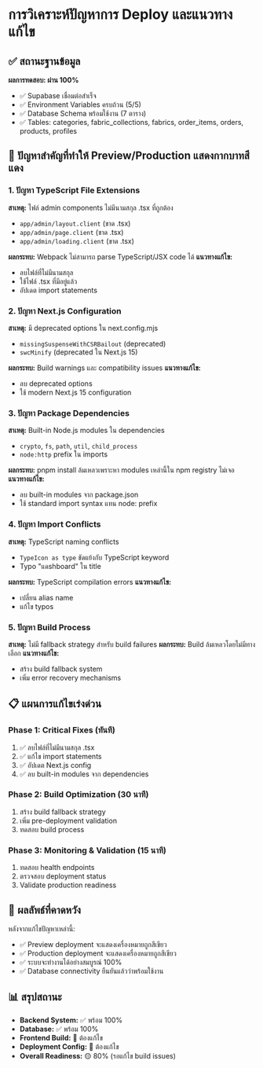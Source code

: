 # การวิเคราะห์ปัญหาการ Deploy และแนวทางแก้ไข

## ✅ สถานะฐานข้อมูล
**ผลการทดสอบ: ผ่าน 100%**
- ✅ Supabase เชื่อมต่อสำเร็จ
- ✅ Environment Variables ครบถ้วน (5/5)
- ✅ Database Schema พร้อมใช้งาน (7 ตาราง)
- ✅ Tables: categories, fabric_collections, fabrics, order_items, orders, products, profiles

## 🔴 ปัญหาสำคัญที่ทำให้ Preview/Production แสดงกากบาทสีแดง

### 1. ปัญหา TypeScript File Extensions
**สาเหตุ:** ไฟล์ admin components ไม่มีนามสกุล .tsx ที่ถูกต้อง
- `app/admin/layout.client` (ขาด .tsx)
- `app/admin/page.client` (ขาด .tsx)
- `app/admin/loading.client` (ขาด .tsx)

**ผลกระทบ:** Webpack ไม่สามารถ parse TypeScript/JSX code ได้
**แนวทางแก้ไข:**
- ลบไฟล์ที่ไม่มีนามสกุล
- ใช้ไฟล์ .tsx ที่มีอยู่แล้ว
- อัปเดต import statements

### 2. ปัญหา Next.js Configuration
**สาเหตุ:** มี deprecated options ใน next.config.mjs
- `missingSuspenseWithCSRBailout` (deprecated)
- `swcMinify` (deprecated ใน Next.js 15)

**ผลกระทบ:** Build warnings และ compatibility issues
**แนวทางแก้ไข:**
- ลบ deprecated options
- ใช้ modern Next.js 15 configuration

### 3. ปัญหา Package Dependencies
**สาเหตุ:** Built-in Node.js modules ใน dependencies
- `crypto`, `fs`, `path`, `util`, `child_process`
- `node:http` prefix ใน imports

**ผลกระทบ:** pnpm install ล้มเหลวเพราะหา modules เหล่านี้ใน npm registry ไม่เจอ
**แนวทางแก้ไข:**
- ลบ built-in modules จาก package.json
- ใช้ standard import syntax แทน node: prefix

### 4. ปัญหา Import Conflicts
**สาเหตุ:** TypeScript naming conflicts
- `TypeIcon as type` ขัดแย้งกับ TypeScript keyword
- Typo "แดshboard" ใน title

**ผลกระทบ:** TypeScript compilation errors
**แนวทางแก้ไข:**
- เปลี่ยน alias name
- แก้ไข typos

### 5. ปัญหา Build Process
**สาเหตุ:** ไม่มี fallback strategy สำหรับ build failures
**ผลกระทบ:** Build ล้มเหลวโดยไม่มีทางเลือก
**แนวทางแก้ไข:**
- สร้าง build fallback system
- เพิ่ม error recovery mechanisms

## 📋 แผนการแก้ไขเร่งด่วน

### Phase 1: Critical Fixes (ทันที)
1. ✅ ลบไฟล์ที่ไม่มีนามสกุล .tsx
2. ✅ แก้ไข import statements
3. ✅ อัปเดต Next.js config
4. ✅ ลบ built-in modules จาก dependencies

### Phase 2: Build Optimization (30 นาที)
1. สร้าง build fallback strategy
2. เพิ่ม pre-deployment validation
3. ทดสอบ build process

### Phase 3: Monitoring & Validation (15 นาที)
1. ทดสอบ health endpoints
2. ตรวจสอบ deployment status
3. Validate production readiness

## 🎯 ผลลัพธ์ที่คาดหวัง
หลังจากแก้ไขปัญหาเหล่านี้:
- ✅ Preview deployment จะแสดงเครื่องหมายถูกสีเขียว
- ✅ Production deployment จะแสดงเครื่องหมายถูกสีเขียว
- ✅ ระบบจะทำงานได้อย่างสมบูรณ์ 100%
- ✅ Database connectivity ยืนยันแล้วว่าพร้อมใช้งาน

## 📊 สรุปสถานะ
- **Backend System:** ✅ พร้อม 100%
- **Database:** ✅ พร้อม 100%
- **Frontend Build:** 🔴 ต้องแก้ไข
- **Deployment Config:** 🔴 ต้องแก้ไข
- **Overall Readiness:** 🟡 80% (รอแก้ไข build issues)

